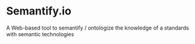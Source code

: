 # Semantify.io
A Web-based tool to semantify / ontologize the knowledge of a standards with semantic technologies

